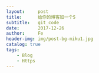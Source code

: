 ```yaml
---
layout:     post
title:      给你的博客加一个S
subtitle:   git_code
date:       2017-12-26
author:     Fe
header-img: img/post-bg-miku1.jpg
catalog: true
tags:
    - Blog
    - Https
---
```

